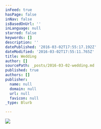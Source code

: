```yaml
---
inFeed: true
hasPage: false
inNav: false
isBasedOnUrl: ''
inLanguage: null
starred: false
keywords: []
description: ''
datePublished: '2016-03-02T17:55:17.192Z'
dateModified: '2016-03-02T17:55:11.765Z'
title: Wedding
author: []
sourcePath: _posts/2016-03-02-wedding.md
published: true
authors: []
publisher:
  name: null
  domain: null
  url: null
  favicon: null
_type: Blurb

---
```

![](https://the-grid-user-content.s3-us-west-2.amazonaws.com/9087de9c-efc9-46f4-8802-5514b31c2987.jpg)